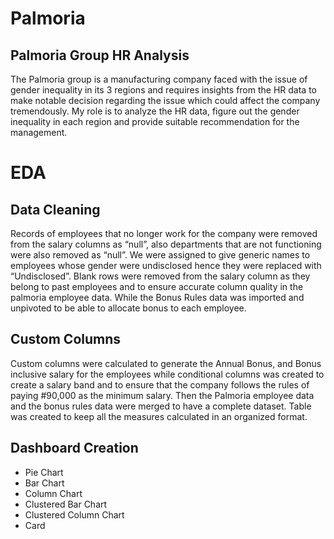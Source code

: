 # Palmoria
## Palmoria Group HR Analysis
The Palmoria group is a manufacturing company faced with the issue of gender inequality in its 3 regions and requires insights from the HR data to make notable decision regarding the issue which could affect the company tremendously.
My role is to analyze the HR data, figure out the gender inequality in each region and provide suitable recommendation for the management.

# EDA 
## Data Cleaning
Records of employees that no longer work for the company were removed from the salary columns as “null”, also departments that are not functioning were also removed as “null”.
We were assigned to give generic names to employees whose gender were undisclosed hence they were replaced with “Undisclosed”.
Blank rows were removed from the salary column as they belong to past employees and to ensure accurate column quality in the palmoria employee data.
While the Bonus Rules data was imported and unpivoted to be able to allocate bonus to each employee.

## Custom Columns
Custom columns were calculated to generate the Annual Bonus, and Bonus inclusive salary for the employees while conditional columns was created to create a salary band and to ensure that the company follows the rules of paying #90,000 as the minimum salary. Then the Palmoria employee data and the bonus rules data were merged to have a complete dataset.
Table was created to keep all the measures calculated in an organized format.

## Dashboard Creation
 * Pie Chart
* Bar Chart
* Column Chart
* Clustered Bar Chart
* Clustered Column Chart
* Card

